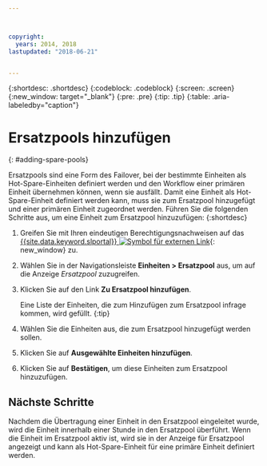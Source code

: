 ```yaml
---



copyright:
  years: 2014, 2018
lastupdated: "2018-06-21"


---
```


{:shortdesc: .shortdesc}
{:codeblock: .codeblock}
{:screen: .screen}
{:new_window: target="_blank"}
{:pre: .pre}
{:tip: .tip}
{:table: .aria-labeledby="caption"}


# Ersatzpools hinzufügen 
{: #adding-spare-pools}

Ersatzpools sind eine Form des Failover, bei der bestimmte Einheiten als Hot-Spare-Einheiten definiert werden und den Workflow einer primären Einheit übernehmen können, wenn sie ausfällt. Damit eine Einheit als Hot-Spare-Einheit definiert werden kann, muss sie zum Ersatzpool hinzugefügt und einer primären Einheit zugeordnet werden. Führen Sie die folgenden Schritte aus, um eine Einheit zum Ersatzpool hinzuzufügen:
{:shortdesc}

1. Greifen Sie mit Ihren eindeutigen Berechtigungsnachweisen auf das [{{site.data.keyword.slportal}} ![Symbol für externen Link](../icons/launch-glyph.svg "Symbol für externen Link")](https://control.softlayer.com/){: new_window} zu. 
2. Wählen Sie in der Navigationsleiste **Einheiten > Ersatzpool** aus, um auf die Anzeige *Ersatzpool* zuzugreifen. 
3. Klicken Sie auf den Link **Zu Ersatzpool hinzufügen**. 
   
   Eine Liste der Einheiten, die zum Hinzufügen zum Ersatzpool infrage kommen, wird gefüllt.
   {:tip}
   
4. Wählen Sie die Einheiten aus, die zum Ersatzpool hinzugefügt werden sollen. 
5. Klicken Sie auf **Ausgewählte Einheiten hinzufügen**. 
6. Klicken Sie auf **Bestätigen**, um diese Einheiten zum Ersatzpool hinzuzufügen.  

## Nächste Schritte
Nachdem die Übertragung einer Einheit in den Ersatzpool eingeleitet wurde, wird die Einheit innerhalb einer Stunde in den Ersatzpool überführt. Wenn die Einheit im Ersatzpool aktiv ist, wird sie in der Anzeige für Ersatzpool angezeigt und kann als Hot-Spare-Einheit für eine primäre Einheit definiert werden. 
